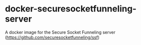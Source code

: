 # docker-securesocketfunneling-server
A docker image for the Secure Socket Funneling server (https://github.com/securesocketfunneling/ssf)
